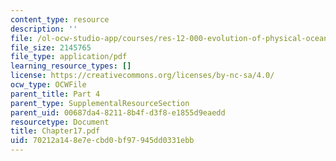 ```yaml
---
content_type: resource
description: ''
file: /ol-ocw-studio-app/courses/res-12-000-evolution-of-physical-oceanography-spring-2007/70212a148e7ecbd0bf97945dd0331ebb_Chapter17.pdf
file_size: 2145765
file_type: application/pdf
learning_resource_types: []
license: https://creativecommons.org/licenses/by-nc-sa/4.0/
ocw_type: OCWFile
parent_title: Part 4
parent_type: SupplementalResourceSection
parent_uid: 00687da4-8211-8b4f-d3f8-e1855d9eaedd
resourcetype: Document
title: Chapter17.pdf
uid: 70212a14-8e7e-cbd0-bf97-945dd0331ebb
---
```

